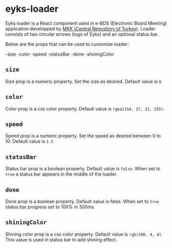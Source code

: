 # eyks-loader

Eyks loader is a React component used in e-BDS (Electronic Board Meeting) application developped by [MKK (Central Repository of Turkey)](https://www.mkk.com.tr/). Loader consists of two circular arrows (logo of Eyks) and an optional status bar.

Below are the props that can be used to customize loader:

-size
-color
-speed
-statusBar
-done
-shiningColor

## `size`

Size prop is a numeric property. Set the size as desired. Default value is `8`.

## `color`

Color prop is a css color property. Default value is `rgba(154, 27, 21, 255)`.

## `speed`

Speed prop is a numeric property. Set the speed as desired between 0 to 10. Default value is `1.5`

## `statusBar`

Status bar prop is a boolean property. Default value is `false`. When set to `true` a status bar appears in the middle of the loader.

## `done`

Done prop is a boolean property. Default value is false.
When set to `true` status bar progress set to 100% in 300ms

## `shiningColor`

Shining color prop is a css color property. Default value is `rgb(190, 4, 4)`. This value is used in status bar to add shining effect.
